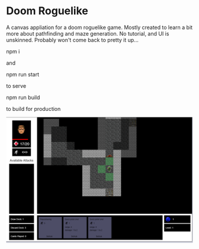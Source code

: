 # Doom Roguelike

A canvas appliation for a doom roguelike game. Mostly created to learn a bit more about pathfinding and maze generation. No tutorial, and UI is unskinned. Probably won't come back to pretty it up...

npm i 

and 

npm run start

to serve

npm run build

to build for production

![screenshot](https://github.com/davoid-avoid/Doom-roguelike/blob/master/repo-image/screenshot.PNG?raw=true)

